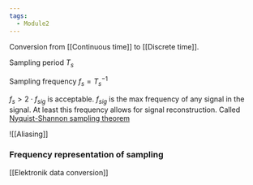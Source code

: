 ```yaml
---
tags:
  - Module2
---
```


Conversion from [[Continuous time]] to [[Discrete time]]. 

Sampling period $T_s$

Sampling frequency $f_s = T_s^{-1}$

$f_s > 2 \cdot f_{sig}$ is acceptable. $f_{sig}$ is the max frequency of any signal in the signal. At least this frequency allows for signal reconstruction. Called [Nyquist-Shannon sampling theorem](https://en.wikipedia.org/wiki/Nyquist%E2%80%93Shannon_sampling_theorem)

![[Aliasing]]

### Frequency representation of sampling


[[Elektronik data conversion]]